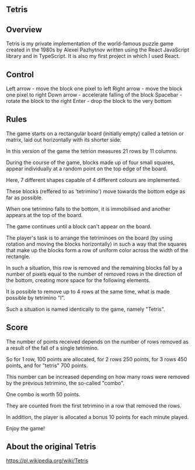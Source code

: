 ## Tetris

## Overview

Tetris is my private implementation of the world-famous puzzle game created in the 1980s by Alexei Pazhytnov written using the React JavaScript library and in TypeScript. It is also my first project in which I used React.

## Control

Left arrow - move the block one pixel to left
Right arrow - move the block one pixel to right
Down arrow - accelerate falling of the block
Spacebar - rotate the block to the right
Enter - drop the block to the very bottom

## Rules

The game starts on a rectangular board (initially empty) called a tetrion or matrix, laid out horizontally with its shorter side.

In this version of the game the tetrion measures 21 rows by 11 columns.

During the course of the game, blocks made up of four small squares, appear individually at a random point on the top edge of the board.

Here, 7 different shapes capable of 4 different colours are implemented.

These blocks (reffered to as 'tetrimino') move towards the bottom edge as far as possible.

When one tetrimino falls to the bottom, it is immobilised and another appears at the top of the board.

The game continues until a block can't appear on the board.

The player's task is to arrange the tetriminoes on the board (by using rotation and moving the blocks horizontally) in such a way that the squares that make up the blocks form a row of uniform color across the width of the rectangle.

In such a situation, this row is removed and the remaining blocks fall by a number of pixels equal to the number of removed rows in the direction of the bottom, creating more space for the following elements.

It is possible to remove up to 4 rows at the same time, what is made possible by tetrimino "I".

Such a situation is named identically to the game, namely "Tetris".

## Score

The number of points received depends on the number of rows removed as a result of the fall of a single tetrimino.

So for 1 row, 100 points are allocated, for 2 rows 250 points, for 3 rows 450 points, and for "tetris" 700 points.

This number can be increased depending on how many rows were removed by the previous tetrimino, the so-called "combo".

One combo is worth 50 points.

They are counted from the first tetrimino in a row that removed the rows.

In addition, the player is allocated a bonus 10 points for each minute played.

Enjoy the game!

## About the original Tetris

https://pl.wikipedia.org/wiki/Tetris
